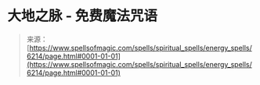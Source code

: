 <!--yml

category: 未分类

日期：2024年06月12日 18:40:43

-->

# 大地之脉 - 免费魔法咒语

> 来源：[https://www.spellsofmagic.com/spells/spiritual_spells/energy_spells/6214/page.html#0001-01-01](https://www.spellsofmagic.com/spells/spiritual_spells/energy_spells/6214/page.html#0001-01-01)
